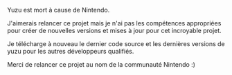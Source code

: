 Yuzu est mort à cause de Nintendo.

J'aimerais relancer ce projet mais je n'ai pas les compétences appropriées pour créer de nouvelles versions et mises à jour pour cet incroyable projet.

Je télécharge à nouveau le dernier code source et les dernières versions de yuzu pour les autres développeurs qualifiés.

Merci de relancer ce projet au nom de la communauté Nintendo :)
